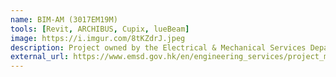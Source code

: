 ```yaml
---
name: BIM-AM (3017EM19M)
tools: [Revit, ARCHIBUS, Cupix, lueBeam]
image: https://i.imgur.com/8tKZdrJ.jpeg
description: Project owned by the Electrical & Mechanical Services Department. Verification, Alternation and Reconstruction of Building Information Modelling (BIM) Models & Asset Information Inputting and Tagging Works at Hong Kong Children’s Hospital.
external_url: https://www.emsd.gov.hk/en/engineering_services/project_management_consultancy/highlights_of_work/bim_am/
---
```

